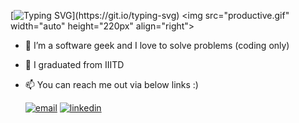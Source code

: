 [![Typing SVG](https://readme-typing-svg.demolab.com?font=Fira+Code&size=30&duration=2500&pause=500&center=true&vCenter=true&multiline=true&width=1200&height=100&lines=Hi+there!;Welcome+to+my+GitHub+Profile...)](https://git.io/typing-svg)
<img src="productive.gif" width="auto" height="220px" align="right">




- 👀 I’m a software geek and I love to solve problems (coding only) 
- 🌱 I graduated from IIITD
- 📫 You can reach me out via below links :)

  <a href="mailto:krishanharsh82@gmail.com"><img src="https://img.icons8.com/color/32/000000/gmail.png" alt="email"/></a>
  <a href="https://www.linkedin.com/in/harshkrishan/"><img src="https://img.icons8.com/color/32/000000/linkedin.png" alt="linkedin" height="35px" width="43px"/></a>

<!---
HarshKrishan/HarshKrishan is a ✨ special ✨ repository because its `README.md` (this file) appears on your GitHub profile.
You can click the Preview link to take a look at your changes.
--->

